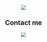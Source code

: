 <p align="center">
    <img src="https://github.com/Vladyslav-Vakaliuk/Vladyslav-Vakaliuk/blob/main/assets/base_AdobeExpress%20(1).gif">
</p>


<h2 align="center">Contact me</h2>

<p align="center">
    <a href="https://t.me/vakal33">
        <img src="https://img.shields.io/badge/-Telegram-229ED9?style=for-the-badge&logo=telegram&  logoColor=229ED9">
    </a>
</p>


<!-- [![Telegram](https://img.shields.io/badge/-Telegram-229ED9?style=for-the-badge&logo=telegram&logoColor=229ED9)](https://t.me/vakal33) -->
